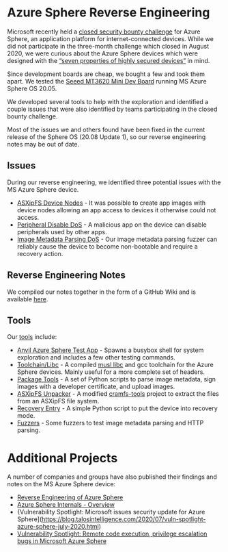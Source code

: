 # Azure Sphere Reverse Engineering

Microsoft recently held a [closed security bounty challenge](https://www.microsoft.com/en-us/msrc/azure-security-lab-archive?rtc=1) for Azure Sphere, an application platform for internet-connected devices. While we did not participate in the three-month challenge which closed in August 2020, we were curious about the Azure Sphere devices which were designed with the [“seven properties of highly secured devices”](https://azure.microsoft.com/en-us/services/azure-sphere/#security) in mind. 

Since development boards are cheap, we bought a few and took them apart. We tested the [Seeed MT3620 Mini Dev Board](https://www.seeedstudio.com/MT3620-Mini-Dev-Board-p-2919.html) running MS Azure Sphere OS 20.05. 

We developed several tools to help with the exploration and identified a couple issues that were also identified by teams participating in the closed bounty challenge.

Most of the issues we and others found have been fixed in the current release of the Sphere OS (20.08 Update 1), so our reverse engineering notes may be out of date.

## Issues

During our reverse engineering, we identified three potential issues with the MS Azure Sphere device.  

* [ASXipFS Device Nodes](https://github.com/anvilventures/azure-sphere-re/wiki/Issues#asxipfs-device-nodes) - It was possible to create app images with device nodes allowing an app access to devices it otherwise could not access.
* [Peripheral Disable DoS](https://github.com/anvilventures/azure-sphere-re/wiki/Issues#peripheral-disable-dos) - A malicious app on the device can disable peripherals used by other apps.
* [Image Metadata Parsing DoS](https://github.com/anvilventures/azure-sphere-re/wiki/Issues#peripheral-disable-dos) - Our image metadata parsing fuzzer can reliably cause the device to become non-bootable and require a recovery action.

## Reverse Engineering Notes

We compiled our notes together in the form of a GitHub Wiki and is available [here](https://github.com/anvilventures/azure-sphere-re/wiki). 

## Tools

Our [tools](https://github.com/anvilventures/azure-sphere-re/wiki/Tools) include:

* [Anvil Azure Sphere Test App](https://github.com/anvilventures/azure-sphere-re/tree/main/tools/anvil_azure_sphere_test_app) - Spawns a busybox shell for system exploration and includes a few other testing commands.
* [Toolchain/Libc](https://github.com/anvilventures/azure-sphere-re/tree/main/tools/toolchain) - A compiled [musl libc](https://musl.libc.org) and gcc toolchain for the Azure Sphere devices. Mainly useful for a more complete set of headers.
* [Package Tools](https://github.com/anvilventures/azure-sphere-re/tree/main/tools/package_tools) - A set of Python scripts to parse image metadata, sign images with a developer certificate, and upload images.
* [ASXipFS Unpacker](https://github.com/anvilventures/azure-sphere-re/tree/main/tools/ASXipFS_unpacker) - A modified [cramfs-tools](https://github.com/npitre/cramfs-tools) project to extract the files from an ASXipFS file system.
* [Recovery Entry](https://github.com/anvilventures/azure-sphere-re/tree/main/tools/recovery) - A simple Python script to put the device into recovery mode.
* [Fuzzers](https://github.com/anvilventures/azure-sphere-re/tree/main/tools/fuzzers) - Some fuzzers to test image metadata parsing and HTTP parsing.

# Additional Projects

A number of companies and groups have also published their findings and notes on the MS Azure Sphere device:

* [Reverse Engineering of Azure Sphere](https://github.com/Wiz-IO/azure-sphere-reverse-engineering)
* [Azure Sphere Internals - Overview](https://www.comae.com/posts/2020-08-12_azure-sphere-internals-overview/)
* {Vulnerability Spotlight: Microsoft issues security update for Azure Sphere](https://blog.talosintelligence.com/2020/07/vuln-spotlight-azure-sphere-july-2020.html)
* [Vulnerability Spotlight: Remote code execution, privilege escalation bugs in Microsoft Azure Sphere](https://blog.talosintelligence.com/2020/08/vuln-spotlight-microsoft-azure-aug-2020.html)
